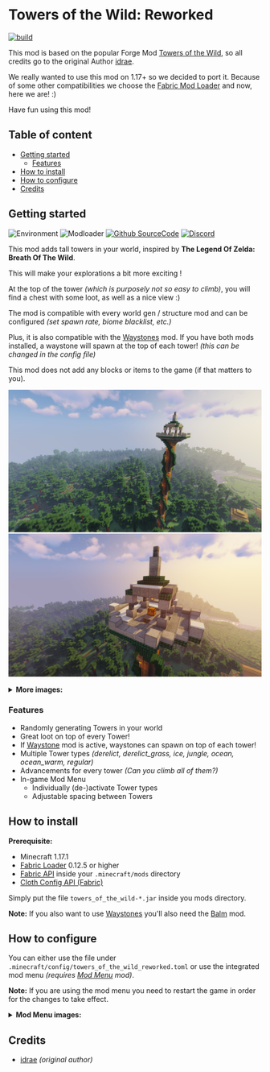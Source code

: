 # Towers of the Wild: Reworked <!-- omit in toc -->
[![build](https://github.com/xPand4B/Towers_Of_The_Wild_Reworked/actions/workflows/build.yml/badge.svg?branch=main)](https://github.com/xPand4B/Towers_Of_The_Wild_Reworked/actions/workflows/build.yml)

This mod is based on the popular Forge Mod [Towers of the Wild](https://www.curseforge.com/minecraft/mc-mods/towers-of-the-wild), 
so all credits go to the original Author [idrae](https://www.curseforge.com/members/idrae_).

We really wanted to use this mod on 1.17+ so we decided to port it.
Because of some other compatibilities we choose the [Fabric Mod Loader](https://fabricmc.net/) and now, here we are! :)

Have fun using this mod!

## Table of content <!-- omit in toc -->
* [Getting started](#getting-started)
  * [Features](#features)
* [How to install](#how-to-install)
* [How to configure](#how-to-configure)
* [Credits](#credits)


## Getting started
![Environment](https://img.shields.io/badge/environment-Client%20and%20Server-informational?style=flat)
![Modloader](https://img.shields.io/badge/modloader-Fabric-informational?style=flat)
[![Github SourceCode](https://img.shields.io/badge/SourceCode%20on-Github-informational?style=flat&logo=github&logoColor=white&color=3A414A)](https://github.com/xPand4B/Towers_Of_The_Wild_Reworked)
[![Discord](https://img.shields.io/badge/Chat%20on-Discord-informational?style=flat&logo=discord&logoColor=white&color=7289DA)](https://discord.gg/9Y8pCWR5tw)

This mod adds tall towers in your world, inspired by **The Legend Of Zelda: Breath Of The Wild**.

This will make your explorations a bit more exciting !

At the top of the tower *(which is purposely not so easy to climb)*, you will find a chest with some loot, as well as a nice view :)

The mod is compatible with every world gen / structure mod and can be configured *(set spawn rate, biome blacklist, etc.)*

Plus, it is also compatible with the [Waystones](https://www.curseforge.com/minecraft/mc-mods/waystones-fabric) mod. If you have both mods installed, a waystone will spawn at the top of each tower! *(this can be changed in the config file)*

This mod does not add any blocks or items to the game (if that matters to you).

![Tower Showcase 1](/src/main/resources/assets/img/showcase_1.png)
![Tower Showcase 2](/src/main/resources/assets/img/showcase_2.png)

<details>
  <summary><b>More images:</b></summary>

  ![Tower Showcase 3](/src/main/resources/assets/img/showcase_3.png)
  ![Tower Showcase 4](/src/main/resources/assets/img/showcase_4.png)
  ![Tower Showcase 5](/src/main/resources/assets/img/showcase_5.png)
  ![Tower Showcase 6](/src/main/resources/assets/img/showcase_6.png)
  ![Tower Showcase 7](/src/main/resources/assets/img/showcase_7.png)
</details>

### Features
* Randomly generating Towers in your world
* Great loot on top of every Tower!
* If [Waystone](https://www.curseforge.com/minecraft/mc-mods/waystones-fabric) mod is active, waystones can spawn on top of each tower!
* Multiple Tower types *(derelict, derelict_grass, ice, jungle, ocean, ocean_warm, regular)*
* Advancements for every tower *(Can you climb all of them?)*
* In-game Mod Menu
  * Individually (de-)activate Tower types
  * Adjustable spacing between Towers

## How to install
**Prerequisite:**
* Minecraft 1.17.1
* [Fabric Loader](https://fabricmc.net/use/) 0.12.5 or higher
* [Fabric API](https://www.curseforge.com/minecraft/mc-mods/fabric-api) inside your `.minecraft/mods` directory
* [Cloth Config API (Fabric)](https://www.curseforge.com/minecraft/mc-mods/cloth-config)

Simply put the file `towers_of_the_wild-*.jar` inside you mods directory.

**Note:**
If you also want to use [Waystones](https://www.curseforge.com/minecraft/mc-mods/waystones-fabric) you'll also need the [Balm](https://www.curseforge.com/minecraft/mc-mods/balm-fabric) mod.

## How to configure
You can either use the file under `.minecraft/config/towers_of_the_wild_reworked.toml` or use the integrated mod menu *(requires [Mod Menu](https://www.curseforge.com/minecraft/mc-mods/modmenu) mod)*.

**Note:**
If you are using the mod menu you need to restart the game in order for the changes to take effect.

<details>
  <summary><b>Mod Menu images:</b></summary>

  ![Mod Menu](/src/main/resources/assets/img/mod_menu_1.png)
  ![Mod Menu](/src/main/resources/assets/img/mod_menu_2.png)
</details>


## Credits
* [idrae](https://github.com/Idrae) *(original author)*